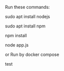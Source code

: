 Run these commands:

sudo apt install nodejs

sudo apt install npm

npm install

node app.js

or Run by docker compose

test
